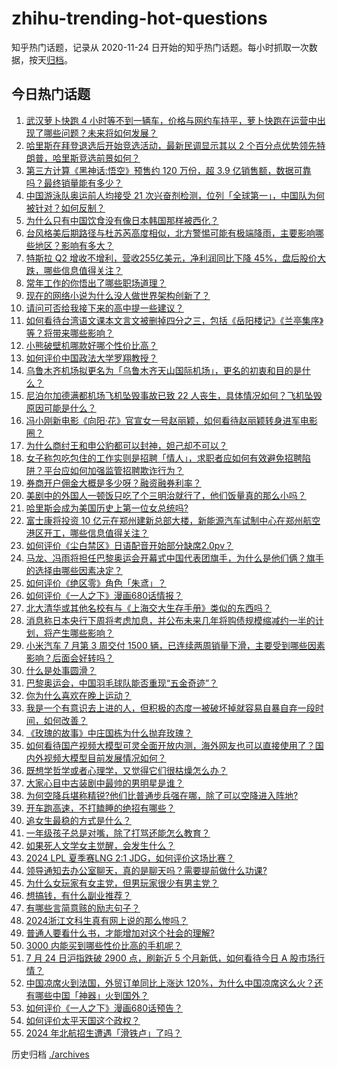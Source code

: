 # zhihu-trending-hot-questions

知乎热门话题，记录从 2020-11-24
日开始的知乎热门话题。每小时抓取一次数据，按天[归档](./archives)。

## 今日热门话题

<!-- BEGIN -->
<!-- 最后更新时间 Thu Jul 25 2024 08:28:49 GMT+0800 (China Standard Time) -->

1. [武汉萝卜快跑 4 小时等不到一辆车，价格与网约车持平，萝卜快跑在运营中出现了哪些问题？未来将如何发展？](https://www.zhihu.com/question/662455990)
1. [哈里斯在拜登退选后开始竞选活动，最新民调显示其以 2 个百分点优势领先特朗普，哈里斯竞选前景如何？](https://www.zhihu.com/question/662440931)
1. [第三方计算《黑神话:悟空》预售约 120 万份，超 3.9 亿销售额，数据可靠吗？最终销量能有多少？](https://www.zhihu.com/question/662245772)
1. [中国游泳队奥运前人均接受 21 次兴奋剂检测，位列「全球第一」，中国队为何被针对？如何反制？](https://www.zhihu.com/question/662445499)
1. [为什么只有中国饮食没有像日本韩国那样被西化？](https://www.zhihu.com/question/658805757)
1. [台风格美后期路径与杜苏芮高度相似，北方警惕可能有极端降雨，主要影响哪些地区？影响有多大？](https://www.zhihu.com/question/662444722)
1. [特斯拉 Q2 增收不增利，营收255亿美元，净利润同比下降 45%，盘后股价大跌，哪些信息值得关注？](https://www.zhihu.com/question/662437785)
1. [常年工作的你悟出了哪些职场道理？](https://www.zhihu.com/question/661554659)
1. [现在的网络小说为什么没人做世界架构创新了？](https://www.zhihu.com/question/661529307)
1. [请问可否给我接下来的高中提一些建议？](https://www.zhihu.com/question/662222912)
1. [如何看待台湾语文课本文言文被删掉四分之三，包括《岳阳楼记》《兰亭集序》等？将带来哪些影响？](https://www.zhihu.com/question/662436211)
1. [小熊破壁机哪款好哪个性价比高？](https://www.zhihu.com/question/662380382)
1. [如何评价中国政法大学罗翔教授？](https://www.zhihu.com/question/378314247)
1. [乌鲁木齐机场拟更名为「乌鲁木齐天山国际机场」，更名的初衷和目的是什么？](https://www.zhihu.com/question/662396862)
1. [尼泊尔加德满都机场飞机坠毁事故已致 22 人丧生，具体情况如何？飞机坠毁原因可能是什么？](https://www.zhihu.com/question/662453188)
1. [冯小刚新电影《向阳·花》官宣女一号赵丽颖，如何看待赵丽颖转身进军电影圈？](https://www.zhihu.com/question/662281380)
1. [为什么商纣王和申公豹都可以封神，妲己却不可以？](https://www.zhihu.com/question/54675225)
1. [女子称包吃包住的工作实则是招聘「情人」，求职者应如何有效避免招聘陷阱？平台应如何加强监管招聘欺诈行为？](https://www.zhihu.com/question/662437077)
1. [券商开户佣金大概是多少呀？融资融券利率？](https://www.zhihu.com/question/568147017)
1. [美剧中的外国人一顿饭只吃了个三明治就行了，他们饭量真的那么小吗？](https://www.zhihu.com/question/27162329)
1. [哈里斯会成为美国历史上第一位女总统吗?](https://www.zhihu.com/question/662282593)
1. [富士康将投资 10 亿元在郑州建新总部大楼，新能源汽车试制中心在郑州航空港区开工，哪些信息值得关注？](https://www.zhihu.com/question/662478073)
1. [如何评价《尘白禁区》日语配音开始部分缺席2.0pv？](https://www.zhihu.com/question/662479142)
1. [马龙、冯雨将担任巴黎奥运会开幕式中国代表团旗手，为什么是他们俩？旗手的选择由哪些因素决定？](https://www.zhihu.com/question/662486716)
1. [如何评价《绝区零》角色「朱鸢」？](https://www.zhihu.com/question/661089450)
1. [如何评价《一人之下》漫画680话情报？](https://www.zhihu.com/question/662458066)
1. [北大清华或其他名校有与《上海交大生存手册》类似的东西吗？](https://www.zhihu.com/question/31506356)
1. [消息称日本央行下周将考虑加息，并公布未来几年将购债规模缩减约一半的计划，将产生哪些影响？](https://www.zhihu.com/question/662478077)
1. [小米汽车 7 月第 3 周交付 1500 辆，已连续两周销量下滑，主要受到哪些因素影响？后面会好转吗？](https://www.zhihu.com/question/662376594)
1. [什么是处事圆滑？](https://www.zhihu.com/question/28374214)
1. [巴黎奥运会，中国羽毛球队能否重现“五金奇迹”？](https://www.zhihu.com/question/661773319)
1. [你为什么喜欢在晚上运动？](https://www.zhihu.com/question/661420786)
1. [我是一个有意识去上进的人，但积极的态度一被破坏掉就容易自暴自弃一段时间，如何改善？](https://www.zhihu.com/question/661957587)
1. [《玫瑰的故事》中庄国栋为什么抛弃玫瑰？](https://www.zhihu.com/question/658901950)
1. [如何看待国产视频大模型可灵全面开放内测，海外网友也可以直接使用了？国内外视频大模型目前发展情况如何？](https://www.zhihu.com/question/662449345)
1. [既想学哲学或者心理学，又觉得它们很枯燥怎么办？](https://www.zhihu.com/question/659272300)
1. [大家心目中古装剧中最帅的男明星是谁？](https://www.zhihu.com/question/662197296)
1. [为何空降兵堪称精锐?他们比普通步兵强在哪，除了可以空降进入阵地?](https://www.zhihu.com/question/38930154)
1. [开车跑高速，不打瞌睡的绝招有哪些？](https://www.zhihu.com/question/661074015)
1. [追女生最稳的方式是什么？](https://www.zhihu.com/question/656782509)
1. [一年级孩子总是对嘴，除了打骂还能怎么教育？](https://www.zhihu.com/question/660301355)
1. [如果死人文学女主觉醒，会发生什么？](https://www.zhihu.com/question/653741107)
1. [2024 LPL 夏季赛LNG 2:1 JDG，如何评价这场比赛？](https://www.zhihu.com/question/662479097)
1. [领导通知去办公室聊天，真的是聊天吗？需要提前做什么功课?](https://www.zhihu.com/question/662319245)
1. [为什么女玩家有女主党，但男玩家很少有男主党？](https://www.zhihu.com/question/662398078)
1. [想搞钱，有什么副业推荐？](https://www.zhihu.com/question/658812918)
1. [有哪些言简意赅的励志句子？](https://www.zhihu.com/question/662397799)
1. [2024浙江文科生真有网上说的那么惨吗？](https://www.zhihu.com/question/662292692)
1. [普通人要看什么书，才能增加对这个社会的理解?](https://www.zhihu.com/question/622336621)
1. [3000 内能买到哪些性价比高的手机呢？](https://www.zhihu.com/question/662075535)
1. [7 月 24 日沪指跌破 2900 点，刷新近 5 个月新低，如何看待今日 A 股市场行情？](https://www.zhihu.com/question/662437770)
1. [中国凉席火到法国，外贸订单同比上涨达 120%，为什么中国凉席这么火？还有哪些中国「神器」火到国外？](https://www.zhihu.com/question/662399675)
1. [如何评价《一人之下》漫画680话预告？](https://www.zhihu.com/question/662442324)
1. [如何评价太平天国这个政权？](https://www.zhihu.com/question/617683941)
1. [2024 年北航招生遭遇「滑铁卢」了吗？](https://www.zhihu.com/question/661923968)

<!-- END -->

历史归档 [./archives](./archives)
